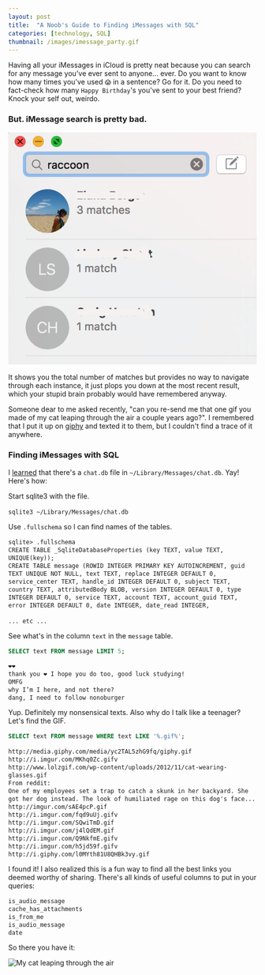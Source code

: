 ```yaml
---
layout: post
title:  "A Noob's Guide to Finding iMessages with SQL"
categories: [technology, SQL]
thumbnail: /images/imessage_party.gif
---
```


Having all your iMessages in iCloud is pretty neat because you can search for any message you've ever sent to anyone... ever. Do you want to know how many times you've used `😱` in a sentence? Go for it. Do you need to fact-check how many `Happy Birthday`'s you've sent to your best friend? Knock your self out, weirdo.

### But. iMessage search is pretty bad. 

![Why was I talking about raccoons?](/images/imessage_racoon_search.png)

It shows you the total number of matches but provides no way to navigate through each instance, it just plops you down at the most recent result, which your stupid brain probably would have remembered anyway.

Someone dear to me asked recently, "can you re-send me that one gif you made of my cat leaping through the air a couple years ago?". I remembered that I put it up on [giphy](http://giphy.com/) and texted it to them, but I couldn't find a trace of it anywhere.

### Finding iMessages with SQL

I [learned](http://apple.stackexchange.com/questions/108171/export-imessages-in-human-readable-form-for-archival) that there's a `chat.db` file in `~/Library/Messages/chat.db`. Yay! Here's how:

Start sqlite3 with the file.

`sqlite3 ~/Library/Messages/chat.db`

Use `.fullschema` so I can find names of the tables.

```
sqlite> .fullschema
CREATE TABLE _SqliteDatabaseProperties (key TEXT, value TEXT, UNIQUE(key));
CREATE TABLE message (ROWID INTEGER PRIMARY KEY AUTOINCREMENT, guid TEXT UNIQUE NOT NULL, text TEXT, replace INTEGER DEFAULT 0, service_center TEXT, handle_id INTEGER DEFAULT 0, subject TEXT, country TEXT, attributedBody BLOB, version INTEGER DEFAULT 0, type INTEGER DEFAULT 0, service TEXT, account TEXT, account_guid TEXT, error INTEGER DEFAULT 0, date INTEGER, date_read INTEGER,

... etc ...
```

See what's in the column `text` in the `message` table.

```SQL
SELECT text FROM message LIMIT 5;
```

```
❤️❤️
thank you ❤️ I hope you do too, good luck studying!￼
OMFG
why I’m I here, and not there?
dang, I need to follow nonoburger
```

Yup. Definitely my nonsensical texts. Also why do I talk like a teenager? Let's find the GIF.

```SQL
SELECT text FROM message WHERE text LIKE '%.gif%';
```

```
http://media.giphy.com/media/yc2TAL5zhG9fq/giphy.gif
http://i.imgur.com/MKhq0Zc.gifv
http://www.lolzgif.com/wp-content/uploads/2012/11/cat-wearing-glasses.gif
From reddit:
One of my employees set a trap to catch a skunk in her backyard. She got her dog instead. The look of humiliated rage on this dog's face... http://imgur.com/sAE4pcP.gif
http://i.imgur.com/fqd9uUj.gifv
http://i.imgur.com/SQwiTmD.gif
http://i.imgur.com/j4lQdEM.gif
http://i.imgur.com/Q9NkfmE.gifv
http://i.imgur.com/h5jd59f.gifv
http://i.giphy.com/l0MYth81U8QHBk3vy.gif
```

I found it! I also realized this is a fun way to find all the best links you deemed worthy of sharing. There's all kinds of useful columns to put in your queries:

```
is_audio_message
cache_has_attachments
is_from_me
is_audio_message
date
```

So there you have it:

![My cat leaping through the air](http://i.giphy.com/l0MYth81U8QHBk3vy.gif)